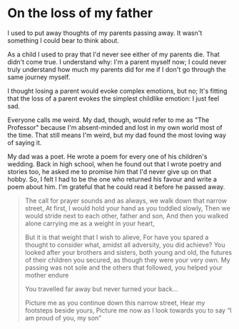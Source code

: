 # On the loss of my father

I used to put away thoughts of my parents passing away. It wasn't something I could bear to think about. 

As a child I used to pray that I'd never see either of my parents die. That didn't come true. I understand why: I'm a parent myself now; I could never truly understand how much my parents did for me if I don't go through the same journey myself.

I thought losing a parent would evoke complex emotions, but no; It's fitting that the loss of a parent evokes the simplest childlike emotion: I just feel sad.

Everyone calls me weird. My dad, though, would refer to me as "The Professor" because I'm absent-minded and lost in my own world most of the time. That still means I'm weird, but my dad found the most loving way of saying it.

My dad was a poet. He wrote a poem for every one of his children's wedding. Back in high school, when he found out that I wrote poetry and stories too, he asked me to promise him that I'd never give up on that hobby. So, I felt I had to be the one who returned his favour and write a poem about him. I'm grateful that he could read it before he passed away.

> The call for prayer sounds and as always, we walk down that narrow street,
> At first, I would hold your hand as you toddled slowly,
> Then we would stride next to each other,  father and son,
> And then you walked alone carrying me as a weight in your heart,
>
> But it is that weight that I wish to alieve,
> For have you spared a thought to consider what, amidst all adversity, you did achieve?
> You looked after your brothers and sisters, both young and old, 
> the futures of their children you secured, as though they were your very own.
> My passing was not sole and the others that followed, you helped your mother endure
>
> You travelled far away but never turned your back...
>
> Picture me as you continue down this narrow street,
> Hear my footsteps beside yours,
> Picture me now as I look towards you to say “I am proud of you, my son”